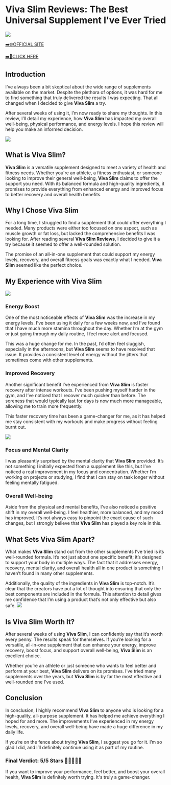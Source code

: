 # Viva Slim Reviews: The Best Universal Supplement I've Ever Tried

[![](https://static.vecteezy.com/system/resources/thumbnails/019/896/014/small/buy-now-gradient-button-with-cart-symbol-buy-now-illustration-png.png)](https://edetoop.top/lander/sugarpreland-1/vivaslim.html) 

[➡️🌐OFFICIAL SITE](https://edetoop.top/lander/sugarpreland-1/vivaslim.html) 

[➡️🔗CLICK HERE](https://edetoop.top/lander/sugarpreland-1/vivaslim.html) 


## Introduction

I’ve always been a bit skeptical about the wide range of supplements available on the market. Despite the plethora of options, it was hard for me to find something that truly delivered the results I was expecting. That all changed when I decided to give **Viva Slim** a try.

After several weeks of using it, I’m now ready to share my thoughts. In this review, I’ll detail my experience, how **Viva Slim** has impacted my overall well-being, physical performance, and energy levels. I hope this review will help you make an informed decision. 

[![](https://wallpapers.com/images/hd/red-order-now-button-udg4jcj4arvn8b0n-2.png)](https://edetoop.top/lander/sugarpreland-1/vivaslim.html)  

## What is Viva Slim?

**Viva Slim** is a versatile supplement designed to meet a variety of health and fitness needs. Whether you're an athlete, a fitness enthusiast, or someone looking to improve their general well-being, **Viva Slim** claims to offer the support you need. With its balanced formula and high-quality ingredients, it promises to provide everything from enhanced energy and improved focus to better recovery and overall health benefits.

## Why I Chose Viva Slim

For a long time, I struggled to find a supplement that could offer everything I needed. Many products were either too focused on one aspect, such as muscle growth or fat loss, but lacked the comprehensive benefits I was looking for. After reading several **Viva Slim Reviews**, I decided to give it a try because it seemed to offer a well-rounded solution.

The promise of an all-in-one supplement that could support my energy levels, recovery, and overall fitness goals was exactly what I needed. **Viva Slim** seemed like the perfect choice.

## My Experience with Viva Slim

[![](https://static.vecteezy.com/system/resources/thumbnails/019/896/014/small/buy-now-gradient-button-with-cart-symbol-buy-now-illustration-png.png)](https://edetoop.top/lander/sugarpreland-1/vivaslim.html)

### Energy Boost

One of the most noticeable effects of **Viva Slim** was the increase in my energy levels. I’ve been using it daily for a few weeks now, and I’ve found that I have much more stamina throughout the day. Whether I’m at the gym or just going through my daily routine, I feel more alert and focused.

This was a huge change for me. In the past, I’d often feel sluggish, especially in the afternoons, but **Viva Slim** seems to have resolved that issue. It provides a consistent level of energy without the jitters that sometimes come with other supplements.

### Improved Recovery

Another significant benefit I’ve experienced from **Viva Slim** is faster recovery after intense workouts. I’ve been pushing myself harder in the gym, and I’ve noticed that I recover much quicker than before. The soreness that would typically last for days is now much more manageable, allowing me to train more frequently.

This faster recovery time has been a game-changer for me, as it has helped me stay consistent with my workouts and make progress without feeling burnt out.

[![](https://wallpapers.com/images/hd/red-order-now-button-udg4jcj4arvn8b0n-2.png)](https://edetoop.top/lander/sugarpreland-1/vivaslim.html)  

### Focus and Mental Clarity

I was pleasantly surprised by the mental clarity that **Viva Slim** provided. It’s not something I initially expected from a supplement like this, but I’ve noticed a real improvement in my focus and concentration. Whether I’m working on projects or studying, I find that I can stay on task longer without feeling mentally fatigued.

### Overall Well-being

Aside from the physical and mental benefits, I’ve also noticed a positive shift in my overall well-being. I feel healthier, more balanced, and my mood has improved. It’s not always easy to pinpoint the exact cause of such changes, but I strongly believe that **Viva Slim** has played a key role in this.

## What Sets Viva Slim Apart?

What makes **Viva Slim** stand out from the other supplements I’ve tried is its well-rounded formula. It’s not just about one specific benefit; it’s designed to support your body in multiple ways. The fact that it addresses energy, recovery, mental clarity, and overall health all in one product is something I haven’t found in many other supplements.

Additionally, the quality of the ingredients in **Viva Slim** is top-notch. It’s clear that the creators have put a lot of thought into ensuring that only the best components are included in the formula. This attention to detail gives me confidence that I’m using a product that’s not only effective but also safe.
[![](https://static.vecteezy.com/system/resources/thumbnails/019/896/014/small/buy-now-gradient-button-with-cart-symbol-buy-now-illustration-png.png)](https://edetoop.top/lander/sugarpreland-1/vivaslim.html)
## Is Viva Slim Worth It?

After several weeks of using **Viva Slim**, I can confidently say that it’s worth every penny. The results speak for themselves. If you’re looking for a versatile, all-in-one supplement that can enhance your energy, improve recovery, boost focus, and support overall well-being, **Viva Slim** is an excellent choice.

Whether you’re an athlete or just someone who wants to feel better and perform at your best, **Viva Slim** delivers on its promises. I’ve tried many supplements over the years, but **Viva Slim** is by far the most effective and well-rounded one I’ve used.

## Conclusion

In conclusion, I highly recommend **Viva Slim** to anyone who is looking for a high-quality, all-purpose supplement. It has helped me achieve everything I hoped for and more. The improvements I’ve experienced in my energy levels, recovery, and overall well-being have made a huge difference in my daily life.

If you’re on the fence about trying **Viva Slim**, I suggest you go for it. I’m so glad I did, and I’ll definitely continue using it as part of my routine.

### Final Verdict: 5/5 Stars 🌟🌟🌟🌟🌟

If you want to improve your performance, feel better, and boost your overall health, **Viva Slim** is definitely worth trying. It's truly a game-changer.
